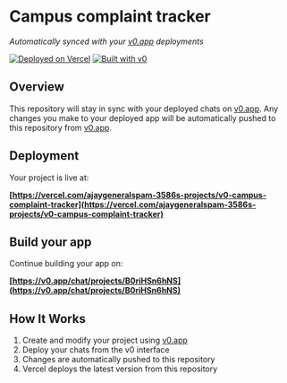 # Campus complaint tracker

*Automatically synced with your [v0.app](https://v0.app) deployments*

[![Deployed on Vercel](https://img.shields.io/badge/Deployed%20on-Vercel-black?style=for-the-badge&logo=vercel)](https://vercel.com/ajaygeneralspam-3586s-projects/v0-campus-complaint-tracker)
[![Built with v0](https://img.shields.io/badge/Built%20with-v0.app-black?style=for-the-badge)](https://v0.app/chat/projects/B0riHSn6hNS)

## Overview

This repository will stay in sync with your deployed chats on [v0.app](https://v0.app).
Any changes you make to your deployed app will be automatically pushed to this repository from [v0.app](https://v0.app).

## Deployment

Your project is live at:

**[https://vercel.com/ajaygeneralspam-3586s-projects/v0-campus-complaint-tracker](https://vercel.com/ajaygeneralspam-3586s-projects/v0-campus-complaint-tracker)**

## Build your app

Continue building your app on:

**[https://v0.app/chat/projects/B0riHSn6hNS](https://v0.app/chat/projects/B0riHSn6hNS)**

## How It Works

1. Create and modify your project using [v0.app](https://v0.app)
2. Deploy your chats from the v0 interface
3. Changes are automatically pushed to this repository
4. Vercel deploys the latest version from this repository
